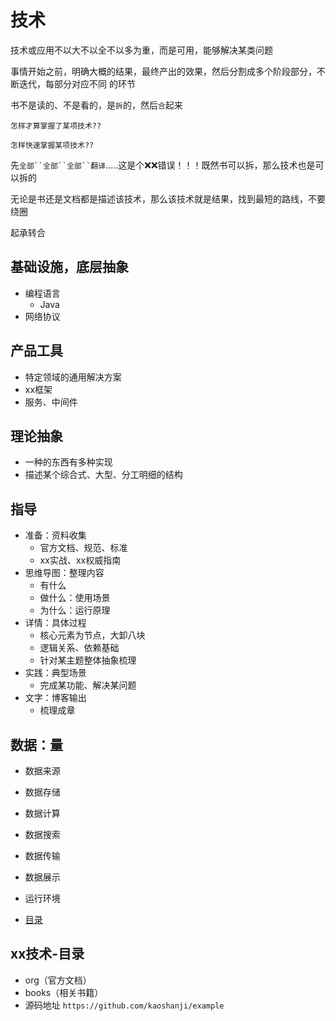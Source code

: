 #   技术

技术或应用不以大不以全不以多为重，而是可用，能够解决某类问题

事情开始之前，明确大概的结果，最终产出的效果，然后分割成多个阶段部分，不断迭代，每部分对应不同 的环节

书不是读的、不是看的，是`拆`的，然后`合`起来

`怎样才算掌握了某项技术??`

`怎样快速掌握某项技术??`

先`全部``全部``全部``翻译`.....这是个❌❌错误！！！既然书可以拆，那么技术也是可以拆的

无论是书还是文档都是描述该技术，那么该技术就是结果，找到最短的路线，不要绕圈

起承转合

##  基础设施，底层抽象

-   编程语言
    -   Java
-   网络协议

##  产品工具

-   特定领域的通用解决方案
-   xx框架
-   服务、中间件

##  理论抽象

-   一种的东西有多种实现
-   描述某个综合式、大型、分工明细的结构

##  指导

-   准备：资料收集
    -   官方文档、规范、标准
    -   xx实战、xx权威指南
-   思维导图：整理内容
    -   有什么
    -   做什么：使用场景
    -   为什么：运行原理
-   详情：具体过程
    -   核心元素为节点，大卸八块
    -   逻辑关系、依赖基础
    -   针对某主题整体抽象梳理
-   实践：典型场景
    -   完成某功能、解决某问题
-   文字：博客输出
    -   梳理成章


##  数据：量
-   数据来源
-   数据存储
-   数据计算
-   数据搜索
-   数据传输
-   数据展示
-   运行环境


-   [目录](SUMMARY.md)


##  xx技术-目录
-   org（官方文档）
-   books（相关书籍）
-   源码地址 `https://github.com/kaoshanji/example`
